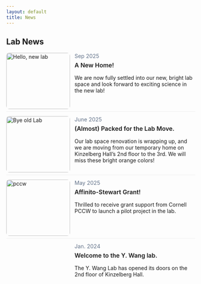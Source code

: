 ```yaml
---
layout: default
title: News
---
```


## Lab News

<style>
  /* ===== Spacing tuned tighter than Publications ===== */
  .Lab-News {
    margin-top: 16px;                  /* less top space */
    display: grid;
    gap: 12px;                         /* less space between items (was 22px) */
  }

  /* Row: image left, text right */
  .Lab-News > article {
    display: flex;
    align-items: flex-start;
    column-gap: 12px;                  /* tighter than 18px */
    padding-bottom: 6px;               /* thinner divider padding */
    border-bottom: 1px solid #eee;
  }
  .Lab-News > article:last-child { border-bottom: 0; }

  /* Thumbnail: slightly smaller to reduce visual bulk */
  .Lab-News > article > img {
    flex: 0 0 160px;                   /* narrower than 190/210 */
    width: 170px;
    height: 150px;                     /* keep square/cropped look */
    object-fit: cover;
    display: block;
    max-width: none;
    border-radius: 8px;
  }

  /* Text column */
  .Lab-News > article > .text { flex: 1; min-width: 0; }

  .Lab-News .text h3 {
    font-size: 1.0rem;                 /* slightly smaller title */
    line-height: 1.3;
    margin: 0 0 0.25rem;
    font-weight: 600;
  }

  /* Optional date badge */
  .Lab-News .meta {
    font-size: 0.9rem;
    color: #64748b;                    /* slate-ish */
    margin-bottom: 0.35rem;
  }

  /* Links subtle but visible */
  .Lab-News .text a { text-decoration: underline; }

  /* Items with no image: keep columns aligned */
  .Lab-News > article.no-image::before {
    content: "";
    display: block;
    flex: 0 0 170px;                   /* match image width */
  }

  /* ===== Mobile: stack image above text, keep things compact ===== */
  @media (max-width: 700px) {
    .Lab-News > article {
      flex-direction: column;
      row-gap: 8px;
      column-gap: 0;
      padding-bottom: 10px;
    }
/* Thumbnail: consistent 4:3 box, smaller than now */
/* Thumbnail: keep aspect ratio, cap height */
.Lab-News > article > img {
  flex: 0 0 240px;   /* column width */
  width: 240px;
  max-height: 110px; /* cap tall images */
  height: auto;      /* preserve aspect ratio */
  object-fit: contain;
  display: block;
  background: #f6f7f8; /* optional letterbox backdrop */
  border-radius: 8px;
}
    .Lab-News > article.no-image::before { display: none; }
  }
</style>

<div class="Lab-News">

  <!-- Example item -->
   <article>
    <img src="{{ '/imgs/news/new_lab.JPEG' | relative_url }}" alt="Hello, new lab" loading="lazy">
    <div class="text">
      <div class="meta">Sep 2025</div>
      <h3>A New Home!</h3>
      <p>We are now fully settled into our new, bright lab space and look forward to exciting science in the new lab!</p>
    </div>
  </article>

  <article>
    <img src="{{ '/imgs/news/old_lab.JPG' | relative_url }}" alt="Bye old Lab" loading="lazy">
    <div class="text">
      <div class="meta">June 2025</div>
      <h3>(Almost) Packed for the Lab Move.</h3>
      <p>Our lab space renovation is wrapping up, and we are moving from our temporary home on Kinzelberg Hall’s 2nd floor to the 3rd. We will miss these bright orange colors!</p>
    </div>
  </article>

  <article>
    <img src="{{ '/imgs/news/pccw.png' | relative_url }}" alt="pccw" loading="lazy">
    <div class="text">
      <div class="meta">May 2025</div>
      <h3>Affinito-Stewart Grant!</h3>
      <p>Thrilled to receive grant support from Cornell PCCW to launch a pilot project in the lab.</p>
    </div>
  </article>

  <!-- Example item with link -->
  <!-- <article>
    <img src="{{ '/imgs/news/grant.jpg' | relative_url }}" alt="Grant award" loading="lazy">
    <div class="text">
      <div class="meta">May 2025</div>
      <h3>New award to map brain→pancreas control points</h3>
      <p>Thrilled to receive support from .
        <a href="https://example.org/press-release">Press release</a>.
      </p>
    </div>
  </article> -->

 <!-- Example without image -->
  <!-- <article class="no-image">
    <div class="text">
      <div class="meta">May 2025</div>
      <h3>Affinito-Stewart Grant!</h3>
      <p>Thrilled to receive grant support from Cornell PCCW to launch a pilot project in the lab.</p>
    </div>
  </article> -->

  <!-- Example without image -->
  <article class="no-image">
    <div class="text">
      <div class="meta">Jan. 2024</div>
      <h3>Welcome to the Y. Wang lab. </h3>
      <p>The Y. Wang Lab has opened its doors on the 2nd floor of Kinzelberg Hall.</p>
    </div>
  </article>

  <!-- Duplicate <article> blocks as needed -->
</div>